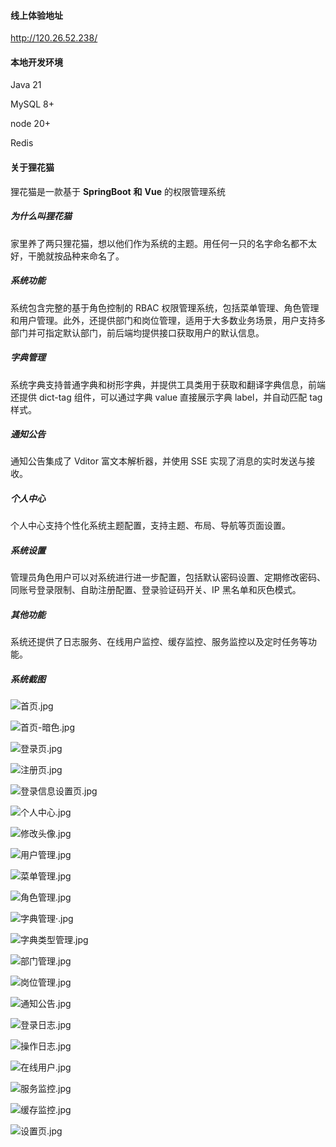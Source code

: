 #### 线上体验地址

http://120.26.52.238/

#### 本地开发环境
Java 21

MySQL 8+

node 20+

Redis

#### 关于狸花猫

狸花猫是一款基于 **SpringBoot** **和** **Vue** 的权限管理系统

##### 为什么叫狸花猫

家里养了两只狸花猫，想以他们作为系统的主题。用任何一只的名字命名都不太好，干脆就按品种来命名了。

##### 系统功能

系统包含完整的基于角色控制的 RBAC 权限管理系统，包括菜单管理、角色管理和用户管理。此外，还提供部门和岗位管理，适用于大多数业务场景，用户支持多部门并可指定默认部门，前后端均提供接口获取用户的默认信息。

##### 字典管理

系统字典支持普通字典和树形字典，并提供工具类用于获取和翻译字典信息，前端还提供 dict-tag 组件，可以通过字典 value 直接展示字典 label，并自动匹配 tag 样式。

##### 通知公告

通知公告集成了 Vditor 富文本解析器，并使用 SSE 实现了消息的实时发送与接收。

##### 个人中心

个人中心支持个性化系统主题配置，支持主题、布局、导航等页面设置。

##### 系统设置

管理员角色用户可以对系统进行进一步配置，包括默认密码设置、定期修改密码、同账号登录限制、自助注册配置、登录验证码开关、IP 黑名单和灰色模式。

##### 其他功能

系统还提供了日志服务、在线用户监控、缓存监控、服务监控以及定时任务等功能。

##### 系统截图

![首页.jpg](static-image%2F%E9%A6%96%E9%A1%B5.jpg)

![首页-暗色.jpg](static-image%2F%E9%A6%96%E9%A1%B5-%E6%9A%97%E8%89%B2.jpg)

![登录页.jpg](static-image%2F%E7%99%BB%E5%BD%95%E9%A1%B5.jpg)

![注册页.jpg](static-image%2F%E6%B3%A8%E5%86%8C%E9%A1%B5.jpg)

![登录信息设置页.jpg](static-image%2F%E7%99%BB%E5%BD%95%E4%BF%A1%E6%81%AF%E8%AE%BE%E7%BD%AE%E9%A1%B5.jpg)

![个人中心.jpg](static-image%2F%E4%B8%AA%E4%BA%BA%E4%B8%AD%E5%BF%83.jpg)

![修改头像.jpg](static-image%2F%E4%BF%AE%E6%94%B9%E5%A4%B4%E5%83%8F.jpg)

![用户管理.jpg](static-image%2F%E7%94%A8%E6%88%B7%E7%AE%A1%E7%90%86.jpg)

![菜单管理.jpg](static-image%2F%E8%8F%9C%E5%8D%95%E7%AE%A1%E7%90%86.jpg)

![角色管理.jpg](static-image%2F%E8%A7%92%E8%89%B2%E7%AE%A1%E7%90%86.jpg)

![字典管理·.jpg](static-image%2F%E5%AD%97%E5%85%B8%E7%AE%A1%E7%90%86%C2%B7.jpg)

![字典类型管理.jpg](static-image%2F%E5%AD%97%E5%85%B8%E7%B1%BB%E5%9E%8B%E7%AE%A1%E7%90%86.jpg)

![部门管理.jpg](static-image%2F%E9%83%A8%E9%97%A8%E7%AE%A1%E7%90%86.jpg)

![岗位管理.jpg](static-image%2F%E5%B2%97%E4%BD%8D%E7%AE%A1%E7%90%86.jpg)

![通知公告.jpg](static-image%2F%E9%80%9A%E7%9F%A5%E5%85%AC%E5%91%8A.jpg)

![登录日志.jpg](static-image%2F%E7%99%BB%E5%BD%95%E6%97%A5%E5%BF%97.jpg)

![操作日志.jpg](static-image%2F%E6%93%8D%E4%BD%9C%E6%97%A5%E5%BF%97.jpg)

![在线用户.jpg](static-image%2F%E5%9C%A8%E7%BA%BF%E7%94%A8%E6%88%B7.jpg)

![服务监控.jpg](static-image%2F%E6%9C%8D%E5%8A%A1%E7%9B%91%E6%8E%A7.jpg)

![缓存监控.jpg](static-image%2F%E7%BC%93%E5%AD%98%E7%9B%91%E6%8E%A7.jpg)

![设置页.jpg](static-image%2F%E8%AE%BE%E7%BD%AE%E9%A1%B5.jpg)




